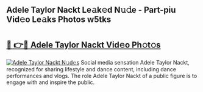 ## Adele Taylor Nackt Le𝚊k𝚎d N𝚞𝚍e - Part-piu Vid𝚎o Le𝚊ks Photos w5tks

# <h2><a href="http://fb7vo6.evod.top/?m=Adele+Taylor+Nackt">🔗 👉🔴 Adele Taylor Nackt Vid𝚎o Ph𝚘t𝚘s</a></h2>

[![Adele Taylor Nackt N𝚞d𝚎s](https://i.imgur.com/8V9OHl7.gif)](http://fb7vo6.evod.top/?m=Adele+Taylor+Nackt)
Social media sensation Adele Taylor Nackt, recognized for sharing lifestyle and dance content, including dance performances and vlogs. The role Adele Taylor Nackt of a public figure is to engage with and inspire the public. 
